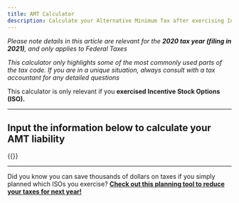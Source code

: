 ```yaml
---
title: AMT Calculator
description: Calculate your Alternative Minimum Tax after exercising Incentive Stock Options (ISOs)
---
```

_Please note details in this article are relevant for the **2020 tax year (filing in 2021)**, and only applies to Federal Taxes_

_This calculator only highlights some of the most commonly used parts of the tax code. If you are in a unique situation, always consult with a tax accountant for any detailed questions_

This calculator is only relevant if you **exercised Incentive Stock Options (ISO).**

------------------

Input the information below to calculate your AMT liability
---

{{<amt-calculator >}}

------------------

Did you know you can save thousands of dollars on taxes if you simply planned which ISOs you exercise? **[Check out this planning tool to reduce your taxes for next year!](/iso-exercise-planner)**
